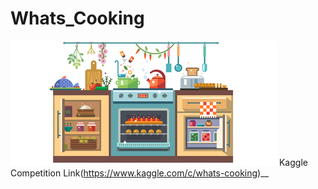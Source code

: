 # Whats_Cooking


![alt tag](front_page.png)
Kaggle Competition Link(https://www.kaggle.com/c/whats-cooking)__
